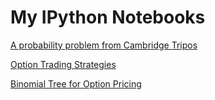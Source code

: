 # My IPython Notebooks

[A probability problem from Cambridge Tripos](http://nbviewer.ipython.org/github/jvvk/python-adventures/blob/master/ipython%20notebooks/CamTripos_1a_2104_Paper_2_3F.ipynb)

[Option Trading Strategies](http://nbviewer.ipython.org/github/jvvk/python-adventures/blob/master/ipython%20notebooks/Option_Trading_Strategies.ipynb)

[Binomial Tree for Option Pricing](http://nbviewer.ipython.org/github/jvvk/python-adventures/blob/master/ipython%20notebooks/BinomialTree_for_option_pricing.ipynb)


